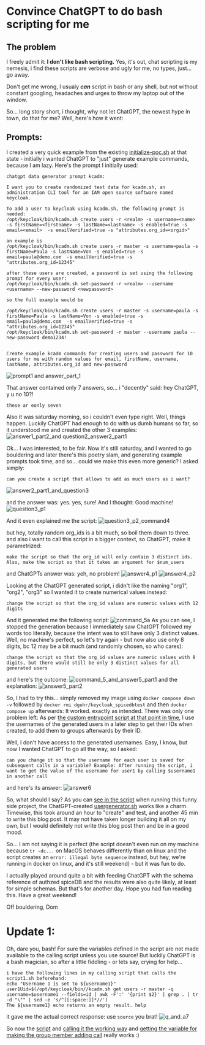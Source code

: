 # Convince ChatGPT to do bash scripting for me

## The problem
I freely admit it: **I don't like bash scripting.** Yes, it's out, chat scripting is my nemesis, i find these scripts are verbose and ugly for me, no types, just... go away. 

Don't get me wrong, I usualy _**can**_ script in bash or any shell, but not without constant googling, headaches and urges to throw my laptop out of the window.

So... long story short, i thought, why not let ChatGPT, the newest hype in town, do that for me? 
Well, here's how it went:

## Prompts:
I created a very quick example from the existing [initialize-poc.sh](https://github.com/DGuhr/keycloak-spicedb-eventlistener/blob/77875514d23956e5b689a4da87d4c4c8b438194f/initialize-poc.sh#L45-L46) at that state - initially i wanted ChatGPT to "just" generate example commands, because I am lazy. Here's the prompt I initially used:
```
chatgpt data generator prompt kcadm:

I want you to create randomized test data for kcadm.sh, an administration CLI tool for an IAM open source software named keycloak.

To add a user to keycloak using kcadm.sh, the following prompt is needed:
/opt/keycloak/bin/kcadm.sh create users -r <realm> -s username=<name> -s firstName=<firstname> -s lastName=<lastname> -s enabled=true -s email=<email>  -s emailVerified=true -s "attributes.org_id=<orgid>"

an example is
/opt/keycloak/bin/kcadm.sh create users -r master -s username=paula -s firstName=Paula -s lastName=Von -s enabled=true -s email=paula@demo.com  -s emailVerified=true -s "attributes.org_id=12345"

after these users are created, a password is set using the following prompt for every user:
/opt/keycloak/bin/kcadm.sh set-password -r <realm> --username <username> --new-password <newpassword>

so the full example would be 

/opt/keycloak/bin/kcadm.sh create users -r master -s username=paula -s firstName=Paula -s lastName=Von -s enabled=true -s email=paula@demo.com  -s emailVerified=true -s "attributes.org_id=12345"
/opt/keycloak/bin/kcadm.sh set-password -r master --username paula --new-password demo1234!


Create example kcadm commands for creating users and password for 10 users for me with random values for email, firstName, username, lastName, attributes.org_id and new-password 
```

![prompt1 and answer_part_1](https://github.com/DGuhr/keycloak-spicedb-eventlistener/blob/main/assets/answer1_p1.png?raw=true)

That answer contained only 7 answers, so... i "decently" said: hey ChatGPT, y u no 10?!

```
these ar eonly seven

```
Also it was saturday morning, so i couldn't even type right. Well, things happen. Luckily ChatGPT had enough to do with us dumb humans so far, so it understood me and created the other 3 examples:
![answer1_part2_and question2_answer2_part1](https://github.com/DGuhr/keycloak-spicedb-eventlistener/blob/main/assets/answer1_p2_and_q2_a2_p1.png?raw=true)

Ok... I was interested, to be fair. Now it's still saturday, and I wanted to go bouldering and later there's this poetry slam, and generating example prompts took time, and so... could we make this even more generic? I asked simply:
```
can you create a script that allows to add as much users as i want?
```
![answer2_part1_and_question3](https://github.com/DGuhr/keycloak-spicedb-eventlistener/blob/main/assets/answer2_p2_question3.png?raw=true)

and the answer was: yes. yes, sure! And I thought: Good machine!
![question3_p1](https://github.com/DGuhr/keycloak-spicedb-eventlistener/blob/main/assets/answer3_p1.png?raw=true)

And it even explained me the script:
![question3_p2_command4](https://github.com/DGuhr/keycloak-spicedb-eventlistener/blob/main/assets/answer3_p2_command4.png?raw=true)

but hey, totally random org_ids is a bit much, so boil them down to three. and also i want to call this script in a bigger context, so ChatGPT, make it parametrized:
``` 
make the script so that the org_id will only contain 3 distinct ids. Also, make the script so that it takes an argument for $num_users
```

and ChatGPTs answer was: yeh, no problem!
![answer4_p1](https://github.com/DGuhr/keycloak-spicedb-eventlistener/blob/main/assets/answer4_p1.png?raw=true)
![answer4_p2](https://github.com/DGuhr/keycloak-spicedb-eventlistener/blob/main/assets/answer4_p2.png?raw=true)

Looking at the ChatGPT generated script, i didn't like the naming "org1", "org2", "org3" so I wanted it to create numerical values instead:
``` 
change the script so that the org_id values are numeric values with 12 digits 
```
And it generated me the following script:
![command_5a](https://github.com/DGuhr/keycloak-spicedb-eventlistener/blob/main/assets/command_5a.png?raw=true)
As you can see, I stopped the generation because I immediately saw ChatGPT followed my words too literally, because the intent was to still have only 3 distinct values. Well, no machine's perfect, so let's try again - but now also use only 8 digits, bc 12 may be a bit much (and randomly chosen, so who cares):
``` 
change the script so that the org_id values are numeric values with 8 digits, but there would still be only 3 distinct values for all generated users
```
and here's the outcome:
![command_5_and_answer5_part1](https://github.com/DGuhr/keycloak-spicedb-eventlistener/blob/main/assets/command_5_and_a5_p1.png?raw=true)
and the explanation:
![answer5_part2](https://github.com/DGuhr/keycloak-spicedb-eventlistener/blob/main/assets/answer5_p2.png?raw=true)

So, I had to try this... simply removed my image using `docker compose down -v` followed by `docker rmi dguhr/keycloak_spicedbtest` and then `docker compose up` afterwards: It worked. exactly as intended. There was only one problem left: As per [the custom entrypoint script at that point in time](https://github.com/DGuhr/keycloak-spicedb-eventlistener/blob/77875514d23956e5b689a4da87d4c4c8b438194f/initialize-poc.sh#L63), I use the usernames of the generated users in a later step to get their IDs when created, to add them to groups afterwards by their ID.

Well, I don't have access to the generated usernames. Easy, I know, but now I wanted ChatGPT to go all the way, so I asked:
```
can you change it so that the username for each user is saved for subsequent calls in a variable? Example: After running the script, i want to get the value of the username for user1 by calling $username1 in another call
```

and here's its answer:
![answer6](https://github.com/DGuhr/keycloak-spicedb-eventlistener/blob/main/assets/answer6.png?raw=true)

So, what should I say? As you can [see in the script](https://github.com/DGuhr/keycloak-spicedb-eventlistener/blob/d19e1510faded97ff7ce46efbbd247cbe6fcfe17/initialize-poc.sh#L43-L44) when running this funny side project, the ChatGPT-created [usergenerator.sh](https://github.com/DGuhr/keycloak-spicedb-eventlistener/blob/d19e1510faded97ff7ce46efbbd247cbe6fcfe17/usergenerator.sh) works like a charm. Timewise, this took around an hour to "create" and test, and another 45 min to write this blog post. 
It may not have taken longer building it all on my own, but I would definitely not write this blog post then and be in a good mood.

So... I am not saying it is perfect (the script doesn't even run on my machine because `tr -dc...` on MacOS behaves differently than on linux and the script creates an `error: illegal byte sequence` instead, but hey, we're running in docker on linux, and it's still weekend) - but it was fun to do. 

I actually played around quite a bit with feeding ChatGPT with the schema reference of authzed spiceDB and the results were also quite likely, at least for simple schemas. But that's for another day. Hope you had fun reading this. Have a great weekend!

Off bouldering,
Dom

# Update 1:
Oh, dare you, bash! For sure the variables defined in the script are not made available to the calling script unless you use source! But luckily ChatGPT is a bash magician, so after a little fiddling - or lets say, crying for help... 
``` 
i have the following lines in my calling script that calls the script1.sh beforehand: 
echo "Username 1 is set to ${username1}"
user1Uid=$(/opt/keycloak/bin//kcadm.sh get users -r master -q username=$username1 --fields=id | awk -F':' '{print $2}' | grep . | tr -d "\"" | sed -e 's/^[[:space:]]*//')
The ${username1} echo returns an empty result. help
```
it gave me the actual correct response: use `source` you brat!
![q_and_a7](https://github.com/DGuhr/keycloak-spicedb-eventlistener/blob/main/assets/q_and_a7.png?raw=true)

So now the [script](https://github.com/DGuhr/keycloak-spicedb-eventlistener/blob/aa6ace86bef29a483359691bc6e2eb8954b8c824/usergenerator.sh) and [calling it the working way](https://github.com/DGuhr/keycloak-spicedb-eventlistener/blob/aa6ace86bef29a483359691bc6e2eb8954b8c824/initialize-poc.sh#L43-L44) and [getting the variable for making the group member adding call](https://github.com/DGuhr/keycloak-spicedb-eventlistener/blob/aa6ace86bef29a483359691bc6e2eb8954b8c824/initialize-poc.sh#L57-L58) really works :) 